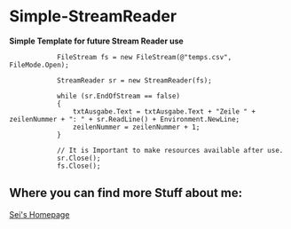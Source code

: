 # Simple-StreamReader

**Simple Template for future Stream Reader use**

```
            FileStream fs = new FileStream(@"temps.csv", FileMode.Open);

            StreamReader sr = new StreamReader(fs);

            while (sr.EndOfStream == false)
            {
                txtAusgabe.Text = txtAusgabe.Text + "Zeile " + zeilenNummer + ": " + sr.ReadLine() + Environment.NewLine;
                zeilenNummer = zeilenNummer + 1;
            }

            // It is Important to make resources available after use.
            sr.Close();
            fs.Close();
```

## Where you can find more Stuff about me:

[Sei's Homepage](https://sei-vae.github.io/)
